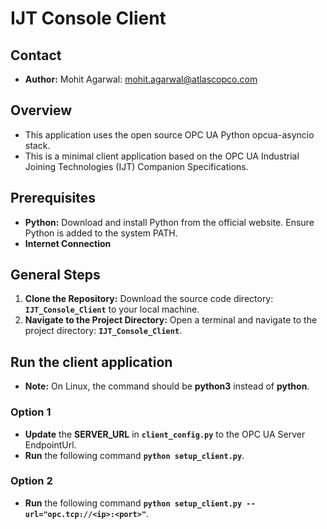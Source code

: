 # IJT Console Client

## Contact
- **Author:** Mohit Agarwal: mohit.agarwal@atlascopco.com

## Overview
- This application uses the open source OPC UA Python opcua-asyncio stack. 
- This is a minimal client application based on the OPC UA Industrial Joining Technologies (IJT) Companion Specifications.

## Prerequisites
-  **Python:** Download and install Python from the official website. Ensure Python is added to the system PATH.
-  **Internet Connection**

## General Steps
1. **Clone the Repository:** Download the source code directory: **`IJT_Console_Client`** to your local machine.
2. **Navigate to the Project Directory:** Open a terminal and navigate to the project directory: **`IJT_Console_Client`**.

## Run the client application
- **Note:** On Linux, the command should be **python3** instead of **python**.
### Option 1
- **Update** the **SERVER_URL** in **`client_config.py`** to the OPC UA Server EndpointUrl.
- **Run** the following command **`python setup_client.py`**.
### Option 2
- **Run** the following command **`python setup_client.py --url="opc.tcp://<ip>:<port>"`**.
